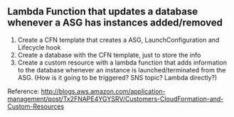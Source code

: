 ## Lambda Function that updates a database whenever a ASG has instances added/removed

1. Create a CFN template that creates a ASG, LaunchConfiguration and Lifecycle hook
2. Create a database with the CFN template, just to store the info
3. Create a custom resource with a lambda function that adds information to the database whenever an instance is launched/terminated from the ASG. (How is it going to be triggered? SNS topic? Lambda directly?)

Reference: http://blogs.aws.amazon.com/application-management/post/Tx2FNAPE4YGYSRV/Customers-CloudFormation-and-Custom-Resources


